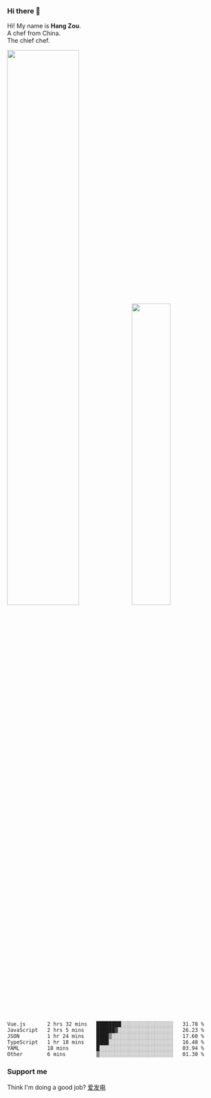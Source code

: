 ### Hi there 👋

Hi! My name is **Hang Zou**.  
A chef from China.  
The chief chef.

<img align="" width="57.5%" src="https://github-readme-stats.vercel.app/api?username=zouhangwithsweet&hide_title=true&hide_border=true&show_icons=true&include_all_commits=true&line_height=21" /><img align="" width="42.4%" src="https://github-readme-stats.vercel.app/api/top-langs/?username=zouhangwithsweet&hide_title=true&hide_border=true&layout=compact" />

<!--START_SECTION:waka-->

```text
Vue.js       2 hrs 32 mins   ████████░░░░░░░░░░░░░░░░░   31.78 %
JavaScript   2 hrs 5 mins    ██████▓░░░░░░░░░░░░░░░░░░   26.23 %
JSON         1 hr 24 mins    ████▒░░░░░░░░░░░░░░░░░░░░   17.60 %
TypeScript   1 hr 18 mins    ████░░░░░░░░░░░░░░░░░░░░░   16.48 %
YAML         18 mins         █░░░░░░░░░░░░░░░░░░░░░░░░   03.94 %
Other        6 mins          ▒░░░░░░░░░░░░░░░░░░░░░░░░   01.30 %
```

<!--END_SECTION:waka-->

### Support me

Think I'm doing a good job? [爱发电](https://afdian.net/@zouhangsweet)
